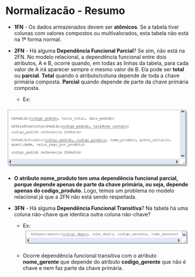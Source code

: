 # Normalizacão - Resumo

* **1FN** - Os dados armazenados devem ser **atômicos**. Se a tabela tiver colunas com valores compostos ou multivalorados, esta tabela não está na 1ª forma normal.

* **2FN** - Há alguma **Dependência Funcional Parcial**?  Se sim, não está na 2FN. No modelo relacional, a dependência funcional entre dois atributos, A e B, ocorre quando, em todas as linhas da tabela, para cada valor de A irá aparecer sempre o mesmo valor de B. Ela pode ser **total** ou **parcial**. **Total** quando o atributo/coluna depende de toda a chave primária composta. **Parcial** quando depende de parte da chave primária composta.
   
  * Ex: 

![normalizacao_resumo1](imagens/normalizacao_resumo1.png)

  * **O atributo nome_produto tem uma dependência funcional parcial, porque depende apenas de parte da chave primária, ou seja, depende apenas do codigo_produto.** Logo, temos um problema no modelo relacional já que a 2FN não está sendo respeitada.

* **3FN** - Há alguma **Dependência Funcional Transitiva**? Na tabela há uma coluna não-chave que identica outra coluna não-chave?

  * Ex: 
![normalizacao_resumo1](imagens/normalizacao_resumo2.png)



  * Ocorre dependência funcional transitiva com o atributo **nome_gerente** que depende do atributo **codigo_gerente** que não é chave e nem faz parte da chave primária.
